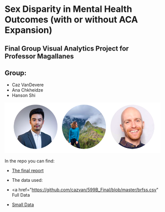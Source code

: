 # Sex Disparity in Mental Health Outcomes (with or without ACA Expansion)
## Final Group Visual Analytics Project for Professor Magallanes

## Group:

* Caz VanDevere
* Ana Chkheidze
* Hanson Shi


<img src="https://github.com/cazvan/599B_Final/blob/master/Team%20Photo.png">


In the repo you can find:
* <a
href="https://github.com/cazvan/599B_Final/blob/master/index.Rmd">The final report <a/>

* The data used: 
* <a
href="https://github.com/cazvan/599B_Final/blob/master/brfss.csv" Full Data <a/>
* <a
href="https://github.com/cazvan/599B_Final/blob/master/brfss2.csv"> Small Data <a/>
